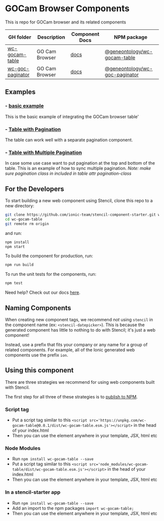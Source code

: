 

# GOCam Browser Components

This is repo for GOCam browser and its related components


| GH folder                                                                                     | Description    | Component Docs                                                                              | NPM package                                                                                    |
| --------------------------------------------------------------------------------------------- | -------------- | ------------------------------------------------------------------------------------------- | ---------------------------------------------------------------------------------------------- |
| [wc-gocam-table](https://github.com/geneontology/wc-web-gocam/tree/master/wc-gocam-table)     | GO Cam Browser | [docs](https://github.com/geneontology/wc-web-gocam/blob/master/wc-gocam-table/readme.md)   | [@geneontology/wc-gocam-table](https://www.npmjs.com/package/@geneontology/wc-gocam-table)     |
| [wc-goc-paginator](https://github.com/geneontology/wc-web-gocam/tree/master/wc-goc-paginator) | GO Cam Browser | [docs](https://github.com/geneontology/wc-web-gocam/blob/master/wc-goc-paginator/readme.md) | [@geneontology/wc-goc-paginator](https://www.npmjs.com/package/@geneontology/wc-goc-paginator) |


## Examples

### - [basic example](https://github.com/geneontology/wc-web-gocam/blob/master/examples/basic-example-no-pagination.html) 
  This is the basic example of integrating the GOCam browser table'

### - [Table with Pagination](https://github.com/geneontology/wc-web-gocam/blob/master/examples/with-pagination.html) 
  The table can work well with a separate pagination component. 

### - [Table with Multiple Pagination](https://github.com/geneontology/wc-web-gocam/blob/master/examples/with-multiple-pagination.html) 
  In case some use case want to put pagination at the top and bottom of the table. This is an example of how to sync multiple pagination. 
  *Note: make sure pagination class in included in table attr pagination-class*



## For the Developers

To start building a new web component using Stencil, clone this repo to a new directory:

```bash
git clone https://github.com/ionic-team/stencil-component-starter.git wc-gocam-table
cd wc-gocam-table
git remote rm origin
```

and run:

```bash
npm install
npm start
```

To build the component for production, run:

```bash
npm run build
```

To run the unit tests for the components, run:

```bash
npm test
```

Need help? Check out our docs [here](https://stenciljs.com/docs/my-first-component).


## Naming Components

When creating new component tags, we recommend _not_ using `stencil` in the component name (ex: `<stencil-datepicker>`). This is because the generated component has little to nothing to do with Stencil; it's just a web component!

Instead, use a prefix that fits your company or any name for a group of related components. For example, all of the Ionic generated web components use the prefix `ion`.


## Using this component

There are three strategies we recommend for using web components built with Stencil.

The first step for all three of these strategies is to [publish to NPM](https://docs.npmjs.com/getting-started/publishing-npm-packages).

### Script tag

- Put a script tag similar to this `<script src='https://unpkg.com/wc-gocam-table@0.0.1/dist/wc-gocam-table.esm.js'></script>` in the head of your index.html
- Then you can use the element anywhere in your template, JSX, html etc

### Node Modules
- Run `npm install wc-gocam-table --save`
- Put a script tag similar to this `<script src='node_modules/wc-gocam-table/dist/wc-gocam-table.esm.js'></script>` in the head of your index.html
- Then you can use the element anywhere in your template, JSX, html etc

### In a stencil-starter app
- Run `npm install wc-gocam-table --save`
- Add an import to the npm packages `import wc-gocam-table;`
- Then you can use the element anywhere in your template, JSX, html etc
